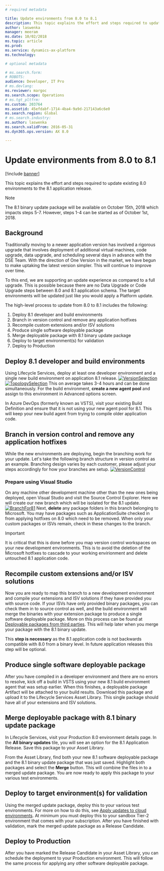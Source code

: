 ```yaml
---
# required metadata

title: Update environments from 8.0 to 8.1
description: This topic explains the effort and steps required to update existing 8.0 environments to the 8.1 application release.
author: laswenka
manager: meeram
ms.date: 10/02/2018
ms.topic: article
ms.prod: 
ms.service: dynamics-ax-platform
ms.technology: 

# optional metadata

# ms.search.form: 
# ROBOTS: 
audience: Developer, IT Pro
# ms.devlang: 
ms.reviewer: margoc
ms.search.scope: Operations
# ms.tgt_pltfrm: 
ms.custom: 203764
ms.assetid: 45efdabf-1714-4ba4-9a9d-217143a6c6e0
ms.search.region: Global
# ms.search.industry: 
ms.author: laswenka
ms.search.validFrom: 2016-05-31
ms.dyn365.ops.version: AX 8.0

---
```


# Update environments from 8.0 to 8.1

[!include [banner](../includes/banner.md)]

This topic explains the effort and steps required to update existing 8.0 environments to the 8.1 application release.

>[!Note]
>The 8.1 binary update package will be available on October 15th, 2018 which impacts steps 5-7.  However, steps 1-4 can be started as of October 1st, 2018.

## Background

Traditionally moving to a newer application version has involved a rigorous upgrade that involves deployment of additional virtual machines, code upgrade, data upgrade, and scheduling several days in advance with the DSE Team.  With the direction of One Version in the market, we have begun to make uptaking the latest version simpler.  This will continue to improve over time.

To this end, we are supporting an update experience as compared to a full upgrade.  This is possible because there are no Data Upgrade or Code Upgrade steps between 8.0 and 8.1 application schema.  The target environments will be updated just like you would apply a Platform update.

The high-level process to update from 8.0 to 8.1 includes the following:

1. Deploy 8.1 developer and build environments
2. Branch in version control and remove any application hotfixes
3. Recompile custom extensions and/or ISV solutions
4. Produce single software deployable package
5. Merge deployable package with 8.1 binary update package
6. Deploy to target environment(s) for validation
7. Deploy to Production

## Deploy 8.1 developer and build environments
Using Lifecycle Services, deploy at least one developer environment and a single new build environment on application 8.1 release.
[![VersionSelection](./media/VersionSelection.png)](./media/VersionSelection.png)
[![TopologySelection](./media/TopologySelection.png)](./media/TopologySelection.png)
This on average takes 3-4 hours and can be done simultaneously.  For the build environment, **create a new agent pool** and assign to this environment in Advanced options screen.

In Azure DevOps (formerly known as VSTS), visit your existing Build Definition and ensure that it is not using your new agent pool for 8.1.  This will keep your new build agent from trying to compile older application code.

## Branch in version control and remove any application hotfixes
While the new environments are deploying, begin the branching work for your update.  Let's take the following branch structure in version control as an example.  Branching design varies by each customer, please adjust your steps accordingly for how your branches are setup.
[![VersionControl](./media/VersionControl.png)](./media/VersionControl.png)

### Prepare using Visual Studio
On any machine other development machine other than the new ones being deployed, open Visual Studio and visit the Source Control Explorer.  Here we will create our new branch which will be isolated for the 8.1 update.  
[![BranchFor81](./media/BranchFor81.png)](./media/BranchFor81.png)
Next, **delete** any package folders in this branch belonging to Microsoft.  You may have packages such as ApplicationSuite checked in from applying hotfixes on 8.0 which need to be removed.  When only your custom packages or ISVs remain, check in these changes to the branch.
>[!Important]
> It is critical that this is done before you map version control workspaces on your new development environments.  This is to avoid the deletion of the Microsoft hotfixes to cascade to your working envirionment and delete untouched 8.1 application code.

## Recompile custom extensions and/or ISV solutions
Now you are ready to map this branch to a new development environment and compile your extensions and ISV solutions if they have provided you with source code.  If your ISVs have only provided binary packages, you can check them in to source control as well, and the build environment will merge the binaries with your extension package to produce a single software deployable package.  More on this process can be found at [Deployable packages from third parties](../dev-tools/manage-runtime-packages#deployable-packages-from-third-parties.md).  This will help later when you merge your package with the 8.1 binary update.

This **step is necessary** as the 8.1 application code is not backwards compatible with 8.0 from a binary level.  In future application releases this step will be optional.

## Produce single software deployable package
After you have compiled in a developer environment and there are no errors to resolve, kick off a build in VSTS using your new 8.1 build environment agent that was setup earlier.  When this finishes, a deployable package Artifact will be attached to your build results.  Download this package and upload it to the Lifecycle Services Asset Library.  This single package should have all of your extensions and ISV solutions.

## Merge deployable package with 8.1 binary update package
In Lifecycle Services, visit your Production 8.0 environment details page.  In the **All binary updates** tile, you will see an option for the 8.1 Application Release.  Save this package to your Asset Library.  

From the Asset Library, find both your new 8.1 software deployable package and the 8.1 binary update package that was just saved.  Highlight both packages and select the **Merge** button.  This will combine the files in to a merged update package.  You are now ready to apply this package to your various test environments.

## Deploy to target environment(s) for validation
Using the merged update package, deploy this to your various test environments.  For more on how to do this, see [Apply updates to cloud environments](../deployment/apply-deployable-package-system.md).  At minimum you must deploy this to your sandbox Tier-2 environment that comes with your subscription.  After you have finished with validation, mark the merged update package as a Release Candidate.

## Deploy to Production
After you have marked the Release Candidate in your Asset Library, you can schedule the deployment to your Production environment.  This will follow the same process for applying any other software deployable package.